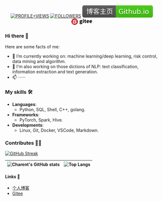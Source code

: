 <!--
**charent/charent** is a ✨ _special_ ✨ repository because its `README.md` (this file) appears on your GitHub profile.

Here are some ideas to get you started:

- 🔭 I’m currently working on ...
- 🌱 I’m currently learning ...
- 👯 I’m looking to collaborate on ...
- 🤔 I’m looking for help with ...
- 💬 Ask me about ...
- 📫 How to reach me: ...
- 😄 Pronouns: ...
- ⚡ Fun fact: ...
-->
<p align="center">
    <a href="https://komarev.com/ghpvc/?username=charent&label=PROFILE+VIEWS"><img src="https://komarev.com/ghpvc/?username=charent&label=PROFILE+VIEWS" alt="PROFILE+VIEWS"></a>
    <a href="https://img.shields.io/github/followers/charent?style=social"><img src="https://img.shields.io/github/followers/charent?style=social" alt="FOLLOWERS"></a>
    <!-- <a href="https://charent.github.io/"><img src="https://img.shields.io/badge/博客主页-Github.io-gree.svg" alt="博客主页"></a> -->
    <a href="https://charent.github.io/"><img src="./assets/icons/博客主页-Github.io-gree.svg" alt="博客主页"></a>
    <a href="https://gitee.com/charent"><img src="./assets/icons/gitee-logo-black.svg" width=68 alt="Gitee主页"></a>
</p>

### Hi there 👋

Here are some facts of me:
- 🔭 I’m currently working on: machine learning/deep learning, risk control, data mining and algorithm.
- 🌱 I'm also working on those dictions of NLP: text classification, information extraction and text generation.
- 📫 ······


### My skills 🛠️

- **Languages**:      
  - Python, SQL, Shell, C++, golang.
- **Frameworks**:
  - PyTorch, Spark, Hive.
- **Developments**:
  - Linux, Git, Docker, VSCode, Markdown.

### Contributes 🧑‍💻
[![GitHub Streak](https://streak-stats.demolab.com?user=charent&theme=whatsapp-light&date_format=%5BY.%5Dn.j&mode=weekly&card_width=960)](https://git.io/streak-stats)


| ![Charent's GitHub stats](https://github-readme-stats.vercel.app/api?username=charent&show_icons=true&&rank_icon=github&hide_border=true) | ![Top Langs](https://github-readme-stats.vercel.app/api/top-langs/?username=charent&langs_count=5&hide_border=true) |
|:------:|:------:|

<!-- [![Charent's github activity graph](https://github-readme-activity-graph.vercel.app/graph?username=charent&theme=github-compact)](https://github.com/ashutosh00710/github-readme-activity-graph) -->

#### Links 🔗
- [个人博客](https://charent.github.io/)
- [Gitee](https://gitee.com/charent)